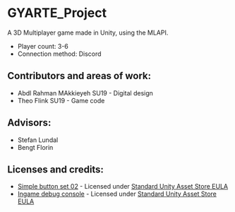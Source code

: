 # GYARTE_Project
A 3D Multiplayer game made in Unity, using the MLAPI.

* Player count: 3-6
* Connection method: Discord

## Contributors and areas of work:
* Abdl Rahman MAkkieyeh SU19 - Digital design
* Theo Flink SU19 - Game code

## Advisors:
* Stefan Lundal
* Bengt Florin

## Licenses and credits:
* [Simple button set 02](https://assetstore.unity.com/packages/2d/gui/icons/simple-button-set-02-184903) - Licensed under [Standard Unity Asset Store EULA](https://unity3d.com/legal/as_terms?_ga=2.22746876.651338921.1630315132-656910891.1581321089)
* [Ingame debug console](https://assetstore.unity.com/packages/tools/gui/in-game-debug-console-68068) - Licensed under [Standard Unity Asset Store EULA](https://unity3d.com/legal/as_terms?_ga=2.22746876.651338921.1630315132-656910891.1581321089)
